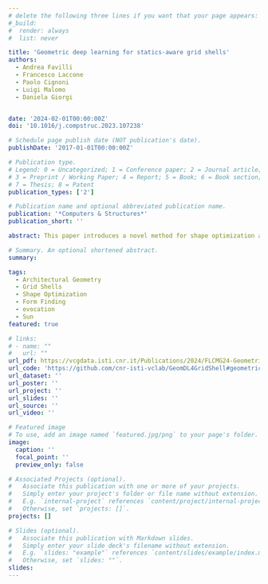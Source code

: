 ```yaml
---
# delete the following three lines if you want that your page appears:
#_build:
#  render: always
#  list: never

title: 'Geometric deep learning for statics-aware grid shells'
authors:
  - Andrea Favilli
  - Francesco Laccone 
  - Paolo Cignoni 
  - Luigi Malomo 
  - Daniela Giorgi


date: '2024-02-01T00:00:00Z'
doi: '10.1016/j.compstruc.2023.107238'

# Schedule page publish date (NOT publication's date).
publishDate: '2017-01-01T00:00:00Z'

# Publication type.
# Legend: 0 = Uncategorized; 1 = Conference paper; 2 = Journal article;
# 3 = Preprint / Working Paper; 4 = Report; 5 = Book; 6 = Book section;
# 7 = Thesis; 8 = Patent
publication_types: ['2']

# Publication name and optional abbreviated publication name.
publication: '*Computers & Structures*'
publication_short: ''

abstract: This paper introduces a novel method for shape optimization and form-finding of free-form, triangular grid shells, based on geometric deep learning. We define an architecture which consumes a 3D mesh representing the initial design of a free-form grid shell, and outputs vertex displacements to get an optimized grid shell that minimizes structural compliance, while preserving design intent. The main ingredients of the architecture are layers that produce deep vertex embeddings from geometric input features, and a differentiable loss implementing structural analysis. We evaluate the method performance on a benchmark of eighteen free-form grid shell structures characterized by various size, geometry, and tessellation. Our results demonstrate that our approach can solve the shape optimization and form finding problem for a diverse range of structures, more effectively and efficiently than existing common tools.

# Summary. An optional shortened abstract.
summary: 

tags:
  - Architectural Geometry
  - Grid Shells
  - Shape Optimization
  - Form Finding
  - evocation
  - Sun
featured: true

# links:
# - name: ""
#   url: ""
url_pdf: https://vcgdata.isti.cnr.it/Publications/2024/FLCMG24-GeometricLearningxShells/FLCMG24-GeometricLearningxShells.pdf
url_code: 'https://github.com/cnr-isti-vclab/GeomDL4GridShell#geometric-deep-learning-for-statics-aware-grid-shells'
url_dataset: ''
url_poster: ''
url_project: ''
url_slides: ''
url_source: ''
url_video: ''

# Featured image
# To use, add an image named `featured.jpg/png` to your page's folder.
image:
  caption: ''
  focal_point: ''
  preview_only: false

# Associated Projects (optional).
#   Associate this publication with one or more of your projects.
#   Simply enter your project's folder or file name without extension.
#   E.g. `internal-project` references `content/project/internal-project/index.md`.
#   Otherwise, set `projects: []`.
projects: []

# Slides (optional).
#   Associate this publication with Markdown slides.
#   Simply enter your slide deck's filename without extension.
#   E.g. `slides: "example"` references `content/slides/example/index.md`.
#   Otherwise, set `slides: ""`.
slides:
---
```

